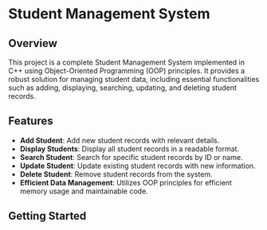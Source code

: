 # Student Management System

## Overview

This project is a complete Student Management System implemented in C++ using Object-Oriented Programming (OOP) principles. It provides a robust solution for managing student data, including essential functionalities such as adding, displaying, searching, updating, and deleting student records.

## Features

- **Add Student**: Add new student records with relevant details.
- **Display Students**: Display all student records in a readable format.
- **Search Student**: Search for specific student records by ID or name.
- **Update Student**: Update existing student records with new information.
- **Delete Student**: Remove student records from the system.
- **Efficient Data Management**: Utilizes OOP principles for efficient memory usage and maintainable code.

## Getting Started




